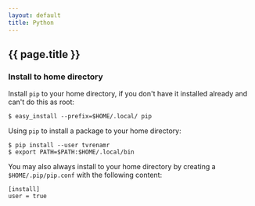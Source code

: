 ```yaml
---
layout: default
title: Python
---
```


## {{ page.title }}

### Install to home directory

Install `pip` to your home directory, if you don't have it installed already and can't do this as root:

    $ easy_install --prefix=$HOME/.local/ pip

Using `pip` to install a package to your home directory:

    $ pip install --user tvrenamr
    $ export PATH=$PATH:$HOME/.local/bin

You may also always install to your home directory by creating a
`$HOME/.pip/pip.conf` with the following content:

    [install]
    user = true
